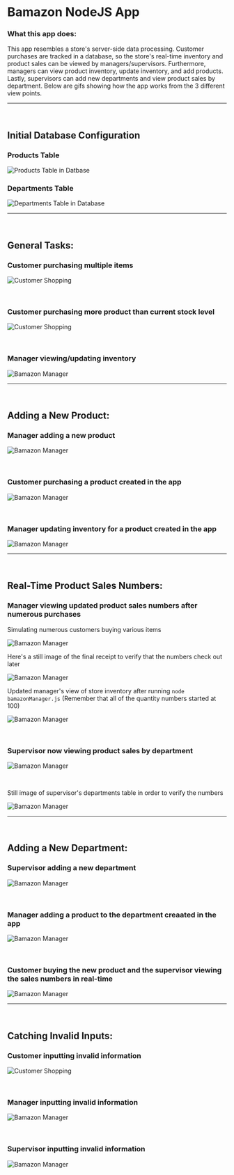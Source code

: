 # Bamazon NodeJS App

### What this app does:
This app resembles a store's server-side data processing. Customer purchases are tracked in a database, so the store's real-time inventory and product sales can be viewed by managers/supervisors. Furthermore, managers can view product inventory, update inventory, and add products. Lastly, supervisors can add new departments and view product sales by department. Below are gifs showing how the app works from the 3 different view points.

------------

&nbsp;

## Initial Database Configuration 

### Products Table 

![Products Table in Datbase](./images/fresh-products-table.png)

### Departments Table 

![Departments Table in Database](./images/fresh-departments-table.png)

---------

&nbsp;
&nbsp;

## General Tasks: 

### Customer purchasing multiple items

![Customer Shopping](./images/customer-base.gif)

&nbsp;

### Customer purchasing more product than current stock level

![Customer Shopping](./images/customer-out.gif)

&nbsp;

### Manager viewing/updating inventory

![Bamazon Manager](./images/manager-low-add.gif)

--------- 

&nbsp;
&nbsp;

## Adding a New Product: 

### Manager adding a new product

![Bamazon Manager](./images/manager-add-product.gif)

&nbsp;

### Customer purchasing a product created in the app

![Bamazon Manager](./images/customer-new-product.gif)

&nbsp;

### Manager updating inventory for a product created in the app

![Bamazon Manager](./images/manager-updating-new-product.gif)

--------- 

&nbsp;
&nbsp;

## Real-Time Product Sales Numbers: 

### Manager viewing updated product sales numbers after numerous purchases

Simulating numerous customers buying various items

![Bamazon Manager](./images/customer-shopping-spree.gif)

Here's a still image of the final receipt to verify that the numbers check out later

![Bamazon Manager](./images/shopping-spree-receipt.png)

Updated manager's view of store inventory after running `node bamazonManager.js` (Remember that all of the quantity numbers started at 100)

![Bamazon Manager](./images/updated-product-sales.png)

&nbsp;

### Supervisor now viewing product sales by department

![Bamazon Manager](./images/supervisor-base.gif)

&nbsp;

Still image of supervisor's departments table in order to verify the numbers

![Bamazon Manager](./images/dept-totals.png)

--------- 

&nbsp;
&nbsp;

## Adding a New Department: 

### Supervisor adding a new department

![Bamazon Manager](./images/supervisor-new-dept.gif)

&nbsp;

### Manager adding a product to the department creaated in the app

![Bamazon Manager](./images/manager-add-product-new-dept.gif)

&nbsp;

### Customer buying the new product and the supervisor viewing the sales numbers in real-time

![Bamazon Manager](./images/customer-to-supe-flow.gif)

--------- 

&nbsp;
&nbsp;

## Catching Invalid Inputs:

### Customer inputting invalid information

![Customer Shopping](./images/customer-invalid.gif)

&nbsp;

### Manager inputting invalid information

![Bamazon Manager](./images/manager-invalid.gif)

&nbsp;

### Supervisor inputting invalid information

![Bamazon Manager](./images/supervisor-invalid.gif)

